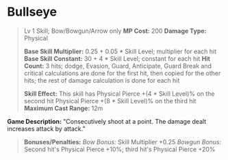 # __Bullseye__ # 
> Lv 1 Skill; Bow/Bowgun/Arrow only
> **MP Cost:** 200
> **Damage Type:** Physical
> 
> **Base Skill Multiplier:** 0.25 + 0.05 * Skill Level; multiplier for each hit
> **Base Skill Constant:** 30 + 4 * Skill Level; constant for each hit
> **Hit Count:** 3 hits; dodge, Evasion, Guard, Anticipate, Guard Break and critical calculations are done for the first hit, then copied for the other hits; the rest of damage calculation is done for each hit
> 
> **Skill Effect:**
This skill has Physical Pierce +(4 * Skill Level)% on the second hit
Physical Pierce +(8 * Skill Level)% on the third hit
**Maximum Cast Range:** 12m
> 
**Game Description:** "Consecutively shoot at a point. The damage dealt increases attack by attack."
>
> **Bonuses/Penalties:**
> *Bow Bonus:* Skill Multiplier +0.25
> *Bowgun Bonus:* Second hit's Physical Pierce +10%; third hit's Physical Pierce +20%

